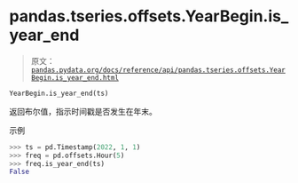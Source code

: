 # pandas.tseries.offsets.YearBegin.is_year_end

> 原文：[`pandas.pydata.org/docs/reference/api/pandas.tseries.offsets.YearBegin.is_year_end.html`](https://pandas.pydata.org/docs/reference/api/pandas.tseries.offsets.YearBegin.is_year_end.html)

```py
YearBegin.is_year_end(ts)
```

返回布尔值，指示时间戳是否发生在年末。

示例

```py
>>> ts = pd.Timestamp(2022, 1, 1)
>>> freq = pd.offsets.Hour(5)
>>> freq.is_year_end(ts)
False 
```
